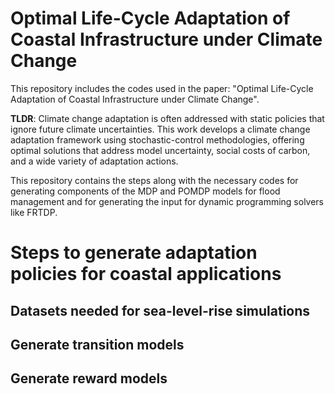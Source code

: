 # Optimal Life-Cycle Adaptation of Coastal Infrastructure under Climate Change
This repository includes the codes used in the paper: "Optimal Life-Cycle Adaptation of Coastal Infrastructure under Climate Change".

**TLDR**: Climate change adaptation is often addressed with static policies that ignore future climate uncertainties. This work develops a climate change adaptation framework using stochastic-control methodologies, offering optimal solutions that address model uncertainty, social costs of carbon, and a wide variety of adaptation actions.

This repository contains the steps along with the necessary codes for generating components of the MDP and POMDP models for flood management and for generating the input
for dynamic programming solvers like FRTDP.

# Steps to generate adaptation policies for coastal applications
## Datasets needed for sea-level-rise simulations

## Generate transition models

## Generate reward models

